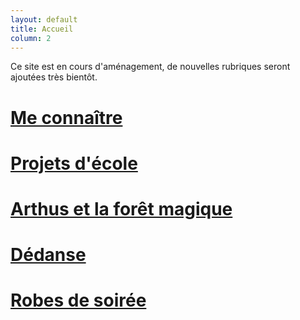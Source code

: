 ```yaml
---
layout: default
title: Accueil
column: 2
---
```

<script type="text/javascript">
window.addEvent('load', function() {
    var imgs = [];
    imgs.push({file: 'amelioration.jpg', title: '', desc: '', url: '#'});
    imgs.push({file: 'elda4.jpg', title: '', desc: '', url: '#'});
    imgs.push({file: 'gabriel3.jpg', title: '', desc: '', url: '#'});
    imgs.push({file: 'gilet3.jpg', title: '', desc: '', url: '#'});
    imgs.push({file: 'redingote3.jpg', title: '', desc: '', url: '#'});
    imgs.push({file: 'sirene1.jpg', title: '', desc: '', url: '#'});
    var myshow = new Slideshow('slideshow', { 
        type: 'zoom',
        externals: 0,
        showTitleCaption: 1,
        captionHeight: 45,
        width: 430, 
        height: 430, 
        pan: 50,
        zoom: 50,
        loadingDiv: 1,
        resize: true,
        duration: [2000, 9000],
        transition: Fx.Transitions.Expo.easeOut,
        images: imgs, 
        path: '/images/mescreationsaccueil/'
    });

    myshow.caps.h2.setStyles({color: '#fff', fontSize: '13px'});
    myshow.caps.p.setStyles({color: '#ccc', fontSize: '11px'});
});
</script>

Ce site est en cours d'aménagement, de nouvelles rubriques seront ajoutées très bientôt.

# [Me connaître](/me-connaitre.html)
# [Projets d'école](/ecole/projets.html)
# [Arthus et la forêt magique](/costumes/arthus-et-la-foret-magique.html)
# [Dédanse](/ecole/dedanse.html)
# [Robes de soirée](/vetements/robes-de-soiree.html)
